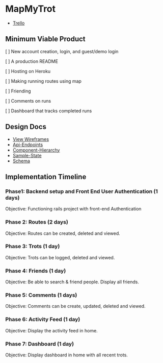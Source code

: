 # MapMyTrot

  - [Trello](https://trello.com/b/2ZRrvOR2/mapmytrot)

## Minimum Viable Product

[ ] New account creation, login, and guest/demo login

[ ] A production README

[ ] Hosting on Heroku

[ ] Making running routes using map

[ ] Friending

[ ] Comments on runs

[ ] Dashboard that tracks completed runs

## Design Docs

  - [View Wireframes](wireframes)
  - [Api-Endpoints](api-endpoints.md)
  - [Component-Hierarchy](component-hierarchy.md)
  - [Sample-State](sample-state.md)
  - [Schema](schema.md)

## Implementation Timeline

### Phase1: Backend setup and Front End User Authentication (1 days)
  Objective: Functioning rails project with front-end Authentication

### Phase 2: Routes (2 days)
  Objective: Routes can be created, deleted and viewed.

### Phase 3: Trots (1 day)
  Objective: Trots can be logged, deleted and viewed.

### Phase 4: Friends (1 day)
  Objective: Be able to search & friend people. Display all friends.

### Phase 5: Comments (1 days)
  Objective: Comments can be create, updated, deleted and viewed.

### Phase 6: Activity Feed (1 day)
  Objective: Display the activity feed in home.

### Phase 7: Dashboard (1 day)
  Objective: Display dashboard in home with all recent trots.
